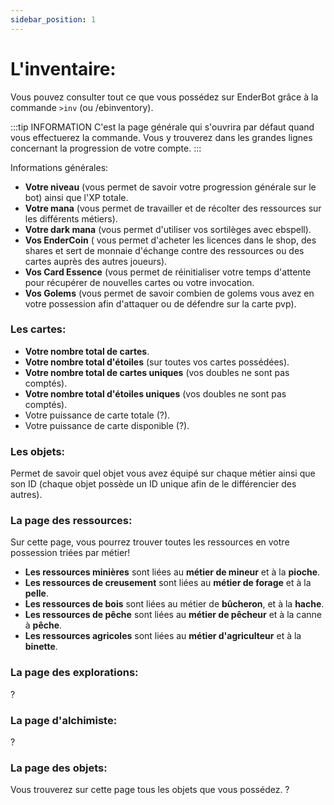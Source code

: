 ```yaml
---
sidebar_position: 1
---
```

# L'inventaire:
Vous pouvez consulter tout ce que vous possédez sur EnderBot grâce à la commande `>inv` (ou /ebinventory).

:::tip INFORMATION
C'est la page générale qui s'ouvrira par défaut quand vous effectuerez la commande. Vous y trouverez dans les grandes lignes concernant la progression de votre compte.
:::

Informations générales:

- **Votre niveau** (vous permet de savoir votre progression générale sur le bot) ainsi que l'XP totale.
- **Votre mana** (vous permet de travailler et de récolter des ressources sur les différents métiers).
- **Votre dark mana** (vous permet d'utiliser vos sortilèges avec ebspell).
- **Vos EnderCoin** ( vous permet d'acheter les licences dans le shop, des shares et sert de monnaie d'échange contre des ressources ou des cartes auprès des autres joueurs).
- **Vos Card Essence** (vous permet de réinitialiser votre temps d'attente pour récupérer de nouvelles cartes ou votre invocation. 
- **Vos Golems** (vous permet de savoir combien de golems vous avez en votre possession afin d'attaquer ou de défendre sur la carte pvp).

### Les cartes:
- **Votre nombre total de cartes**.
- **Votre nombre total d'étoiles** (sur toutes vos cartes possédées).
- **Votre nombre total de cartes uniques** (vos doubles ne sont pas comptés).
- **Votre nombre total d'étoiles uniques** (vos doubles ne sont pas comptés).
- Votre puissance de carte totale (?).
- Votre puissance de carte disponible (?).

### Les objets:
Permet de savoir quel objet vous avez équipé sur chaque métier ainsi que son ID (chaque objet possède un ID unique afin de le différencier des autres).

### La page des ressources:
Sur cette page, vous pourrez trouver toutes les ressources en votre possession triées par métier!

- **Les ressources minières** sont liées au **métier de mineur** et à la **pioche**. 
- **Les ressources de creusement** sont liées au **métier de forage** et à la **pelle**. 
- **Les ressources de bois** sont liées au métier de **bûcheron**, et à la **hache**. 
- **Les ressources de pêche** sont liées au **métier de pêcheur** et à la canne à **pêche**. 
- **Les ressources agricoles** sont liées au **métier d'agriculteur** et à la **binette**. 

### La page des explorations:
?

### La page d'alchimiste:
?

### La page des objets:
Vous trouverez sur cette page tous les objets que vous possédez. ?